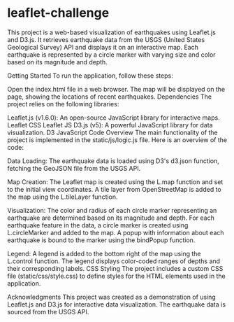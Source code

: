 # leaflet-challenge
This project is a web-based visualization of earthquakes using Leaflet.js and D3.js. It retrieves earthquake data from the USGS (United States Geological Survey) API and displays it on an interactive map. Each earthquake is represented by a circle marker with varying size and color based on its magnitude and depth.

Getting Started
To run the application, follow these steps:

Open the index.html file in a web browser.
The map will be displayed on the page, showing the locations of recent earthquakes.
Dependencies
The project relies on the following libraries:

Leaflet.js (v1.6.0): An open-source JavaScript library for interactive maps.
Leaflet CSS
Leaflet JS
D3.js (v5): A powerful JavaScript library for data visualization.
D3 JavaScript
Code Overview
The main functionality of the project is implemented in the static/js/logic.js file. Here is an overview of the code:

Data Loading:
The earthquake data is loaded using D3's d3.json function, fetching the GeoJSON file from the USGS API.

Map Creation:
The Leaflet map is created using the L.map function and set to the initial view coordinates.
A tile layer from OpenStreetMap is added to the map using the L.tileLayer function.

Visualization:
The color and radius of each circle marker representing an earthquake are determined based on its magnitude and depth.
For each earthquake feature in the data, a circle marker is created using L.circleMarker and added to the map.
A popup with information about each earthquake is bound to the marker using the bindPopup function.

Legend:
A legend is added to the bottom right of the map using the L.control function.
The legend displays color-coded ranges of depths and their corresponding labels.
CSS Styling
The project includes a custom CSS file (static/css/style.css) to define styles for the HTML elements used in the application.

Acknowledgments
This project was created as a demonstration of using Leaflet.js and D3.js for interactive data visualization. The earthquake data is sourced from the USGS API.
